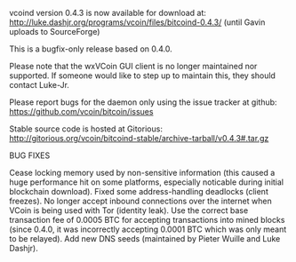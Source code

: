 vcoind version 0.4.3 is now available for download at:
http://luke.dashjr.org/programs/vcoin/files/bitcoind-0.4.3/ (until Gavin uploads to SourceForge)

This is a bugfix-only release based on 0.4.0.

Please note that the wxVCoin GUI client is no longer maintained nor supported. If someone would like to step up to maintain this, they should contact Luke-Jr.

Please report bugs for the daemon only using the issue tracker at github:
https://github.com/vcoin/bitcoin/issues

Stable source code is hosted at Gitorious:
http://gitorious.org/vcoin/bitcoind-stable/archive-tarball/v0.4.3#.tar.gz

BUG FIXES

Cease locking memory used by non-sensitive information (this caused a huge performance hit on some platforms, especially noticable during initial blockchain download).
Fixed some address-handling deadlocks (client freezes).
No longer accept inbound connections over the internet when VCoin is being used with Tor (identity leak).
Use the correct base transaction fee of 0.0005 BTC for accepting transactions into mined blocks (since 0.4.0, it was incorrectly accepting 0.0001 BTC which was only meant to be relayed).
Add new DNS seeds (maintained by Pieter Wuille and Luke Dashjr).

